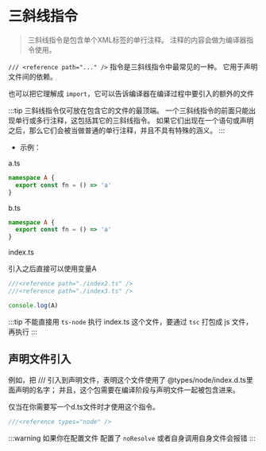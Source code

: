 # 三斜线指令

> 三斜线指令是包含单个XML标签的单行注释。 注释的内容会做为编译器指令使用。

`/// <reference path="..." />` 指令是三斜线指令中最常见的一种。 它用于声明文件间的依赖。

也可以把它理解成 `import`，它可以告诉编译器在编译过程中要引入的额外的文件

:::tip
三斜线指令仅可放在包含它的文件的最顶端。 一个三斜线指令的前面只能出现单行或多行注释，这包括其它的三斜线指令。
如果它们出现在一个语句或声明之后，那么它们会被当做普通的单行注释，并且不具有特殊的涵义。
:::

- 示例：

a.ts
```ts
namespace A {
  export const fn = () => 'a'
}
```
b.ts
```ts
namespace A {
  export const fn = () => 'a'
}
```
index.ts

引入之后直接可以使用变量A
```ts
///<reference path="./index2.ts" />
///<reference path="./index3.ts" />

console.log(A)
```
:::tip
不能直接用 `ts-node` 执行 index.ts 这个文件，要通过 `tsc` 打包成 js 文件，再执行
:::

## 声明文件引入
例如，把 /// <reference types="node" />引入到声明文件，表明这个文件使用了 @types/node/index.d.ts里面声明的名字； 并且，这个包需要在编译阶段与声明文件一起被包含进来。

仅当在你需要写一个d.ts文件时才使用这个指令。

```ts
///<reference types="node" />
```
:::warning
如果你在配置文件 配置了 `noResolve` 或者自身调用自身文件会报错
:::
